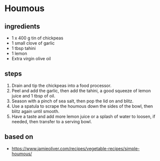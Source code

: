 # Houmous

## ingredients

- 1 x 400 g tin of chickpeas
- 1 small clove of garlic
- 1 tbsp tahini
- 1 lemon
- Extra virgin olive oil

## steps

1. Drain and tip the chickpeas into a food processor.
2. Peel and add the garlic, then add the tahini, a good squeeze of lemon juice and 1 tbsp of oil.
3. Season with a pinch of sea salt, then pop the lid on and blitz.
4. Use a spatula to scrape the houmous down the sides of the bowl, then blitz again until smooth.
5. Have a taste and add more lemon juice or a splash of water to loosen, if needed, then transfer to a serving bowl.

## based on

- https://www.jamieoliver.com/recipes/vegetable-recipes/simple-houmous/
